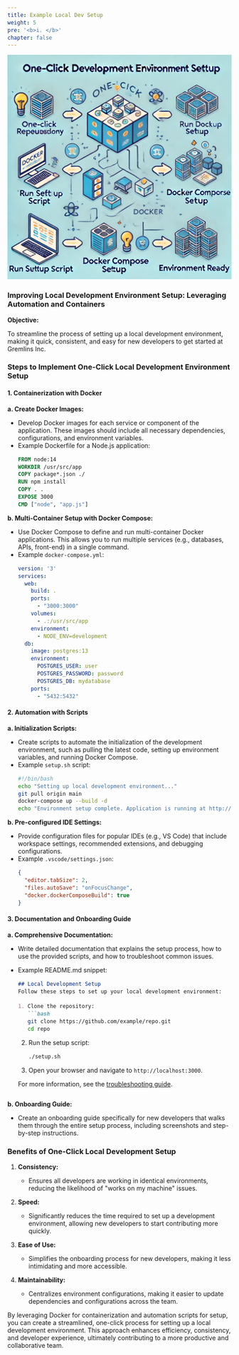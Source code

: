 ```yaml
---
title: Example Local Dev Setup
weight: 5
pre: '<b>i. </b>'
chapter: false
---
```


![One Click Dev Env](images/one-click.png)

### Improving Local Development Environment Setup: Leveraging Automation and Containers

**Objective:**

To streamline the process of setting up a local development environment, making it quick, consistent, and easy for new developers to get started at Gremlins Inc.

### Steps to Implement One-Click Local Development Environment Setup

#### 1. Containerization with Docker

**a. Create Docker Images:**
   - Develop Docker images for each service or component of the application. These images should include all necessary dependencies, configurations, and environment variables.
   - Example Dockerfile for a Node.js application:
     ```Dockerfile
     FROM node:14
     WORKDIR /usr/src/app
     COPY package*.json ./
     RUN npm install
     COPY . .
     EXPOSE 3000
     CMD ["node", "app.js"]
     ```

**b. Multi-Container Setup with Docker Compose:**
   - Use Docker Compose to define and run multi-container Docker applications. This allows you to run multiple services (e.g., databases, APIs, front-end) in a single command.
   - Example `docker-compose.yml`:
     ```yaml
     version: '3'
     services:
       web:
         build: .
         ports:
           - "3000:3000"
         volumes:
           - .:/usr/src/app
         environment:
           - NODE_ENV=development
       db:
         image: postgres:13
         environment:
           POSTGRES_USER: user
           POSTGRES_PASSWORD: password
           POSTGRES_DB: mydatabase
         ports:
           - "5432:5432"
     ```

#### 2. Automation with Scripts

**a. Initialization Scripts:**
   - Create scripts to automate the initialization of the development environment, such as pulling the latest code, setting up environment variables, and running Docker Compose.
   - Example `setup.sh` script:
     ```bash
     #!/bin/bash
     echo "Setting up local development environment..."
     git pull origin main
     docker-compose up --build -d
     echo "Environment setup complete. Application is running at http://localhost:3000"
     ```

**b. Pre-configured IDE Settings:**
   - Provide configuration files for popular IDEs (e.g., VS Code) that include workspace settings, recommended extensions, and debugging configurations.
   - Example `.vscode/settings.json`:
     ```json
     {
       "editor.tabSize": 2,
       "files.autoSave": "onFocusChange",
       "docker.dockerComposeBuild": true
     }
     ```

#### 3. Documentation and Onboarding Guide

**a. Comprehensive Documentation:**
   - Write detailed documentation that explains the setup process, how to use the provided scripts, and how to troubleshoot common issues.
   - Example README.md snippet:
     ```markdown
     ## Local Development Setup
     Follow these steps to set up your local development environment:

     1. Clone the repository:
        ```bash
        git clone https://github.com/example/repo.git
        cd repo
        ```

     2. Run the setup script:
        ```bash
        ./setup.sh
        ```

     3. Open your browser and navigate to `http://localhost:3000`.

     For more information, see the [troubleshooting guide](docs/troubleshooting.md).
     ```

**b. Onboarding Guide:**
   - Create an onboarding guide specifically for new developers that walks them through the entire setup process, including screenshots and step-by-step instructions.

### Benefits of One-Click Local Development Setup

1. **Consistency:**
   - Ensures all developers are working in identical environments, reducing the likelihood of "works on my machine" issues.

2. **Speed:**
   - Significantly reduces the time required to set up a development environment, allowing new developers to start contributing more quickly.

3. **Ease of Use:**
   - Simplifies the onboarding process for new developers, making it less intimidating and more accessible.

4. **Maintainability:**
   - Centralizes environment configurations, making it easier to update dependencies and configurations across the team.

By leveraging Docker for containerization and automation scripts for setup, you can create a streamlined, one-click process for setting up a local development environment. This approach enhances efficiency, consistency, and developer experience, ultimately contributing to a more productive and collaborative team.
